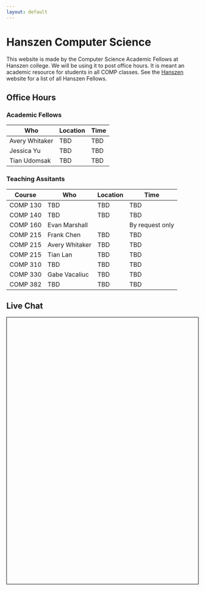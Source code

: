 ```yaml
---
layout: default
---
```


# Hanszen Computer Science

This website is made by the Computer Science Academic Fellows at Hanszen college. We will be using it to post office hours. It is meant an academic resource for students in all COMP classes. See the [Hanszen](http://hanszen.rice.edu/resources/academic-fellows.html) website for a list of all Hanszen Fellows.

## Office Hours

### Academic Fellows

 Who        |Location | Time
------------|---------|--------
Avery Whitaker    | TBD | TBD
Jessica Yu   | TBD | TBD
Tian Udomsak | TBD | TBD

### Teaching Assitants 

Course   | Who        |Location | Time
---------|------------|---------|--------
COMP 130 | TBD | TBD | TBD
COMP 140 | TBD    | TBD | TBD
COMP 160 | Evan Marshall |  | By request only
COMP 215 | Frank Chen   | TBD | TBD
COMP 215 | Avery Whitaker | TBD | TBD
COMP 215 | Tian Lan | TBD | TBD
COMP 310 | TBD | TBD | TBD
COMP 330 | Gabe Vacaliuc | TBD | TBD
COMP 382 | TBD | TBD | TBD

## Live Chat

<div style="border: 1px solid black">
<div id="tlkio" data-channel="hanszentech" data-theme="theme--minimal" style="width:100%;height:700px;"></div><script async src="http://tlk.io/embed.js" type="text/javascript"></script>
</div>
